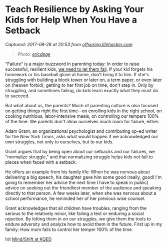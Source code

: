# Teach Resilience by Asking Your Kids for Help When You Have a Setback

_Captured: 2017-08-28 at 20:53 from [offspring.lifehacker.com](http://offspring.lifehacker.com/teach-resilience-by-asking-your-kids-for-help-when-you-1798496295?rev=1503934297851&utm_campaign=socialflow_lifehacker_twitter&utm_source=lifehacker_twitter&utm_medium=socialflow)_

> _Photo: [ericdege](https://www.flickr.com/photos/ericdege/4446051281/in/photolist-7LTb9z-nLKNN5-6GLZdd-S4kyps-cDeQ1-SwCtxg-4z9Q9d-6WAgiB-56JkqV-GGS8x-j18o9A-ppZumP-4z5AY2-dYksek-GLpsbF-cP3FWo-8KCtNE-4U2pbL-4DuL7A-5i5VMD-82dmj3-qKTcEx-RFezrY-cP3H5o-S4VQRp-RJbCoh-d2BaHE-R1V6nP-eaZbfE-2Jb2Vb-7NHrv1-4U2Jjy-36c9Ss-SfW9fa-nqegmH-RJbtSE-4z9LEf-itWGk-g9LoBn-Sf4rsU-otyp4o-hgPQny-dVy7PS-Wkkzcs-VoGeU8-q11deU-4z9NVY-iYut95-4z5xaM-4z9LTQ)_

"Failure" is a major buzzword in parenting today: In order to raise successful, resilient kids, [we need to let them fail](http://nymag.com/scienceofus/2015/12/stop-bailing-your-kid-out-at-school.html#). If your kid forgets his homework or his baseball glove at home, don't bring it to him. If she's struggling with building a block tower or later on, a term paper, or even later on (heaven forbid), getting to her first job on time, don't step in. Only by struggling, and sometimes failing, do kids learn exactly what they must do to succeed.

But what about us, the parents? Much of parenting culture is _also_ focused on getting things right the first time--on enrolling kids in the right school, on cooking nutritious, labor-intensive meals, on controlling our tempers 100% of the time. We parents don't allow ourselves much room for failure, either.

Adam Grant, an organizational psychologist and contributing op-ed writer for the _New York Times_, asks what would happen if we acknowledged our own struggles, not only to ourselves, but to our kids.

Grant argues that by being open about our setbacks and our failures, we "normalize struggle," and that normalizing struggle helps kids not fall to pieces when faced with a setback.

He offers an example from his family life: When he was nervous about delivering a big speech, his daughter gave him some good (really, good! I'm going to remember her advice the next time I have to speak in public) advice on seeking out the friendliest member of the audience and speaking directly to that person. A few weeks later, when she was nervous about a school performance, he reminded her of her previous wise counsel.

Grant acknowledges that all children have troubles, ranging from the serious to the relatively minor, like failing a test or enduring a social rejection. By letting them in on our struggles, we give them the tools to endure adversity and analyze how to avoid them in the future. First up in my family: How mom fails to control her temper 100% of the time.

h/t [Mind/Shift at KQED](https://ww2.kqed.org/mindshift/2017/08/18/normalize-setbacks-by-asking-your-kids-for-advice-when-you-struggle/)

